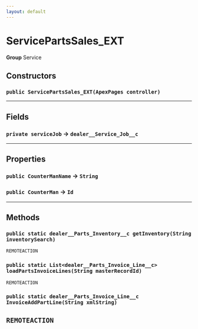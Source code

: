 ```yaml
---
layout: default
---
```

# ServicePartsSales_EXT



**Group** Service

## Constructors
### `public ServicePartsSales_EXT(ApexPages controller)`
---
## Fields

### `private serviceJob` → `dealer__Service_Job__c`


---
## Properties

### `public CounterManName` → `String`


### `public CounterMan` → `Id`


---
## Methods
### `public static dealer__Parts_Inventory__c getInventory(String inventorySearch)`

`REMOTEACTION`
### `public static List<dealer__Parts_Invoice_Line__c> loadPartsInvoiceLines(String masterRecordId)`

`REMOTEACTION`
### `public static dealer__Parts_Invoice_Line__c InvoiceAddPartLine(String xmlString)`

`REMOTEACTION`
---
